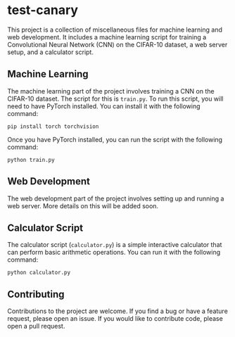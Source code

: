 # test-canary
This project is a collection of miscellaneous files for machine learning and web development. It includes a machine learning script for training a Convolutional Neural Network (CNN) on the CIFAR-10 dataset, a web server setup, and a calculator script.

## Machine Learning
The machine learning part of the project involves training a CNN on the CIFAR-10 dataset. The script for this is `train.py`. To run this script, you will need to have PyTorch installed. You can install it with the following command:

```
pip install torch torchvision
```

Once you have PyTorch installed, you can run the script with the following command:

```
python train.py
```

## Web Development
The web development part of the project involves setting up and running a web server. More details on this will be added soon.

## Calculator Script
The calculator script (`calculator.py`) is a simple interactive calculator that can perform basic arithmetic operations. You can run it with the following command:

```
python calculator.py
```

## Contributing
Contributions to the project are welcome. If you find a bug or have a feature request, please open an issue. If you would like to contribute code, please open a pull request.

